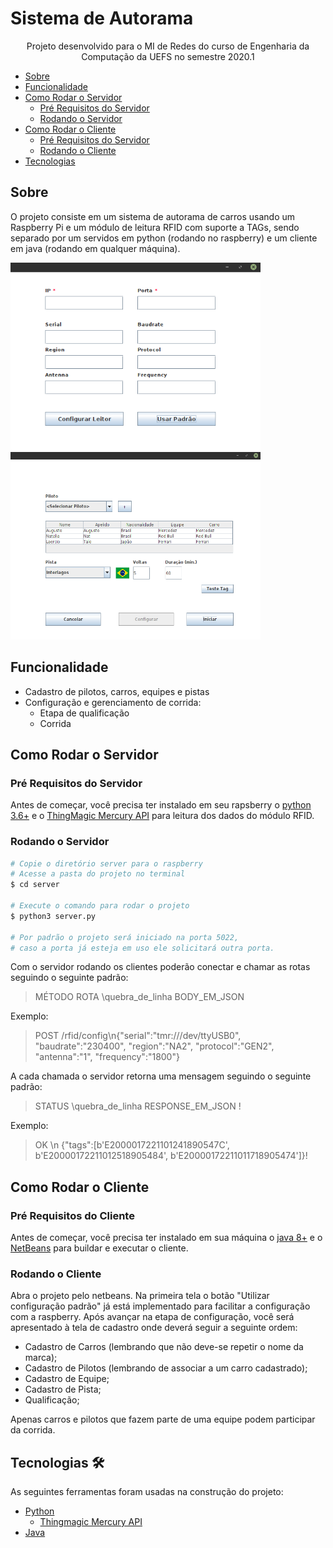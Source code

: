 # Sistema de Autorama

<p align="center">Projeto desenvolvido para o MI de Redes do curso de Engenharia da Computação da UEFS no semestre 2020.1</p>

<!--ts-->
   * [Sobre](#sobre)
   * [Funcionalidade](#funcionalidade)
   * [Como Rodar o Servidor](#como-rodar-o-servidor)
      * [Pré Requisitos do Servidor](#pré-requisitos-do-servidor)
      * [Rodando o Servidor](#rodando-o-servidor)
   * [Como Rodar o Cliente](#como-rodar-o-cliente)
      * [Pré Requisitos do Servidor](#pré-requisitos-do-cliente)
      * [Rodando o Cliente](#rodando-o-cliente)
   * [Tecnologias](#tecnologias-🛠)
<!--te-->

## Sobre

O projeto consiste em um sistema de autorama de carros usando um Raspberry Pi e um módulo de leitura RFID com suporte a TAGs, sendo separado por um servidos em python (rodando no raspberry) e um cliente em java (rodando em qualquer máquina).

<img src="screenshots/tela_inicial.png" alt="tela_inicial" width="400" height="300"/> <img src="screenshots/tela_configuracao_corrida.png" alt="tela_configuracao_corrida" width="400" height="300"/>

## Funcionalidade
- Cadastro de pilotos, carros, equipes e pistas
- Configuração e gerenciamento de corrida:
   - Etapa de qualificação
   - Corrida

## Como Rodar o Servidor
### Pré Requisitos do Servidor
Antes de começar, você precisa ter instalado em seu rapsberry o [python 3.6+](https://www.python.org/downloads/) e o [ThingMagic Mercury API](https://github.com/gotthardp/python-mercuryapi) para leitura dos dados do módulo RFID.

### Rodando o Servidor

```bash
# Copie o diretório server para o raspberry
# Acesse a pasta do projeto no terminal
$ cd server

# Execute o comando para rodar o projeto
$ python3 server.py

# Por padrão o projeto será iniciado na porta 5022, 
# caso a porta já esteja em uso ele solicitará outra porta.
```
Com o servidor rodando os clientes poderão conectar e chamar as rotas seguindo o seguinte padrão:
<blockquote>MÉTODO ROTA \quebra_de_linha BODY_EM_JSON</blockquote>
Exemplo: 
<blockquote>POST /rfid/config\n{"serial":"tmr:///dev/ttyUSB0", "baudrate":"230400", "region":"NA2", "protocol":"GEN2", "antenna":"1", "frequency":"1800"}</blockquote>
A cada chamada o servidor retorna uma mensagem seguindo o seguinte padrão:
<blockquote>STATUS \quebra_de_linha RESPONSE_EM_JSON !</blockquote>
Exemplo:
<blockquote>OK \n {"tags":[b'E2000017221101241890547C', b'E20000172211012518905484', b'E20000172211011718905474']}!</blockquote>

## Como Rodar o Cliente
### Pré Requisitos do Cliente
Antes de começar, você precisa ter instalado em sua máquina o [java 8+](https://www.java.com/download/ie_manual.jsp) e o [NetBeans](https://netbeans.apache.org/download/index.html) para buildar e executar o cliente.

### Rodando o Cliente

Abra o projeto pelo netbeans. Na primeira tela o botão "Utilizar configuração padrão" já está implementado para facilitar a configuração com a raspberry. 
Após avançar na etapa de configuração, você será apresentado à tela de cadastro onde deverá seguir a seguinte ordem:
- Cadastro de Carros (lembrando que não deve-se repetir o nome da marca);
- Cadastro de Pilotos (lembrando de associar a um carro cadastrado);
- Cadastro de Equipe;
- Cadastro de Pista;
- Qualificação;

Apenas carros e pilotos que fazem parte de uma equipe podem participar da corrida.

## Tecnologias 🛠 

As seguintes ferramentas foram usadas na construção do projeto:
- [Python](https://www.python.org/)
   - [Thingmagic Mercury API](https://www.jadaktech.com/products/thingmagic-rfid/thingmagic-mercury-api/)
- [Java](https://www.java.com/)